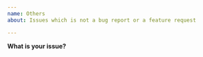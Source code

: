 ```yaml
---
name: Others
about: Issues which is not a bug report or a feature request

---
```


**What is your issue?**
